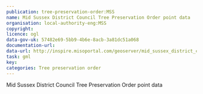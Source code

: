 ```yaml
---
publication: tree-preservation-order:MSS
name: Mid Sussex District Council Tree Preservation Order point data
organisation: local-authority-eng:MSS
copyright: 
licence: ogl
data-gov-uk: 57482e69-5bb9-4b6e-8acb-3a81dc51a068
documentation-url: 
data-url: http://inspire.misoportal.com/geoserver/mid_sussex_district_council_msdc_3830_tpo_point/wfs?service=wfs&version=2.0.0&request=GetFeature&typename=mid_sussex_district_council_msdc_3830_tpo_point:mid_sussex_district_council_msdc_3830_tpo_point&outputFormat=GML2
task: gml
key: 
categories: Tree preservation order
---
```


Mid Sussex District Council Tree Preservation Order point data
